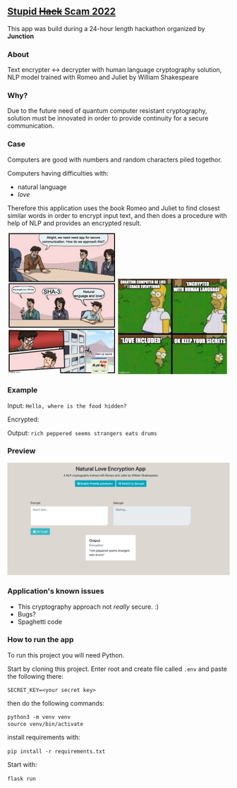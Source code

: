 ## [Stupid ~~Hack~~ Scam 2022](https://app.hackjunction.com/events/stupid-hack-2022)
This app was build during a 24-hour length hackathon organized by <b>Junction</b>

### About
Text encrypter <-> decrypter with human language cryptography solution, NLP model trained with Romeo and Juliet by William Shakespeare

### Why?

Due to the future need of quantum computer resistant cryptography, solution must be innovated in order to provide continuity for a secure communication.

### Case
Computers are good with numbers and random characters piled togethor.

Computers having difficulties with:
- natural language
- <i>love</i>

Therefore this application uses the book Romeo and Juliet to find closest similar words in order to encrypt input text, and then does a procedure with help of NLP and provides an encrypted result. 

<p float="left">
    <img src="https://github.com/eherra/stupidhack2022/blob/main/docs/images/meeting.jpeg" alt="meeting" width="49%" height="49%">
    <img src="https://github.com/eherra/stupidhack2022/blob/main/docs/images/homer.jpeg" alt="homerMeme" width="49%" height="49%">
</p>

### Example

Input:
<code>Hello, where is the food hidden?</code>

Encrypted:

Output:
<code>rich peppered seems strangers eats drums</code>

### Preview
<img src="https://github.com/eherra/stupidhack2022/blob/main/docs/images/info.png" alt="reviewPhoto">


### Application's known issues
- This cryptography approach not <i>really</i> secure. :)
- Bugs?
- Spaghetti code

### How to run the app

To run this project you will need Python.

Start by cloning this project. Enter root and create file called ```.env``` and paste the following there:

```
SECRET_KEY=<your secret key>
```

then do the following commands:

```
python3 -m venv venv
source venv/bin/activate
```

install requirements with:

```pip install -r requirements.txt```

Start with:

```flask run```
